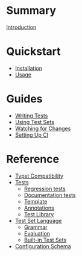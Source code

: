 # Summary
[Introduction](./README.md)

# Quickstart
- [Installation](./quickstart/install.md)
- [Usage](./quickstart/usage.md)

# Guides
- [Writing Tests](./guides/tests.md)
- [Using Test Sets](./guides/test-sets.md)
- [Watching for Changes](./guides/watching.md)
- [Setting Up CI](./guides/ci.md)

# Reference
- [Typst Compatibility](./reference/compat.md)
- [Tests](./reference/tests/README.md)
  - [Regression tests](./reference/tests/regression-tests.md)
  - [Documentation tests]()
  - [Template]()
  - [Annotations](./reference/tests/annotations.md)
  - [Test Library](./reference/tests/lib.md)
- [Test Set Language](./reference/test-sets/README.md)
  - [Grammar](./reference/test-sets/grammar.md)
  - [Evaluation](./reference/test-sets/eval.md)
  - [Built-in Test Sets](./reference/test-sets/built-in.md)
- [Configuration Schema]()
